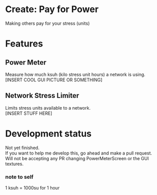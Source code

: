 # Create: Pay for Power
Making others pay for your stress (units)

# Features
## Power Meter
Measure how much ksuh (kilo stress unit hours) a network is using.  
[INSERT COOL GUI PICTURE OR SOMETHING]

## Network Stress Limiter
Limits stress units available to a network.  
[INSERT STUFF HERE]

<!-- remove this entire thing after it goes to the release state -->
# Development status
Not yet finished.  
If you want to help me develop this, go ahead and make a pull request.  
Will not be accepting any PR changing PowerMeterScreen or the GUI textures.

### note to self
1 ksuh = 1000su for 1 hour
